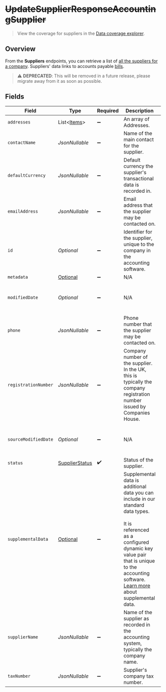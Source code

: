 # ~~UpdateSupplierResponseAccountingSupplier~~

> View the coverage for suppliers in the <a className="external" href="https://knowledge.codat.io/supported-features/accounting?view=tab-by-data-type&dataType=suppliers" target="_blank">Data coverage explorer</a>.

## Overview

From the **Suppliers** endpoints, you can retrieve a list of [all the suppliers for a company](https://docs.codat.io/sync-for-expenses-api#/operations/list-suppliers). Suppliers' data links to accounts payable [bills](https://docs.codat.io/sync-for-expenses-api#/schemas/Bill).

> :warning: **DEPRECATED**: This will be removed in a future release, please migrate away from it as soon as possible.


## Fields

| Field                                                                                                                                                                                                                                                                                       | Type                                                                                                                                                                                                                                                                                        | Required                                                                                                                                                                                                                                                                                    | Description                                                                                                                                                                                                                                                                                 | Example                                                                                                                                                                                                                                                                                     |
| ------------------------------------------------------------------------------------------------------------------------------------------------------------------------------------------------------------------------------------------------------------------------------------------- | ------------------------------------------------------------------------------------------------------------------------------------------------------------------------------------------------------------------------------------------------------------------------------------------- | ------------------------------------------------------------------------------------------------------------------------------------------------------------------------------------------------------------------------------------------------------------------------------------------- | ------------------------------------------------------------------------------------------------------------------------------------------------------------------------------------------------------------------------------------------------------------------------------------------- | ------------------------------------------------------------------------------------------------------------------------------------------------------------------------------------------------------------------------------------------------------------------------------------------- |
| `addresses`                                                                                                                                                                                                                                                                                 | List<[Items](../../models/components/Items.md)>                                                                                                                                                                                                                                             | :heavy_minus_sign:                                                                                                                                                                                                                                                                          | An array of Addresses.                                                                                                                                                                                                                                                                      |                                                                                                                                                                                                                                                                                             |
| `contactName`                                                                                                                                                                                                                                                                               | *JsonNullable<String>*                                                                                                                                                                                                                                                                      | :heavy_minus_sign:                                                                                                                                                                                                                                                                          | Name of the main contact for the supplier.                                                                                                                                                                                                                                                  |                                                                                                                                                                                                                                                                                             |
| `defaultCurrency`                                                                                                                                                                                                                                                                           | *JsonNullable<String>*                                                                                                                                                                                                                                                                      | :heavy_minus_sign:                                                                                                                                                                                                                                                                          | Default currency the supplier's transactional data is recorded in.                                                                                                                                                                                                                          |                                                                                                                                                                                                                                                                                             |
| `emailAddress`                                                                                                                                                                                                                                                                              | *JsonNullable<String>*                                                                                                                                                                                                                                                                      | :heavy_minus_sign:                                                                                                                                                                                                                                                                          | Email address that the supplier may be contacted on.                                                                                                                                                                                                                                        |                                                                                                                                                                                                                                                                                             |
| `id`                                                                                                                                                                                                                                                                                        | *Optional<String>*                                                                                                                                                                                                                                                                          | :heavy_minus_sign:                                                                                                                                                                                                                                                                          | Identifier for the supplier, unique to the company in the accounting software.                                                                                                                                                                                                              |                                                                                                                                                                                                                                                                                             |
| `metadata`                                                                                                                                                                                                                                                                                  | [Optional<Metadata>](../../models/components/Metadata.md)                                                                                                                                                                                                                                   | :heavy_minus_sign:                                                                                                                                                                                                                                                                          | N/A                                                                                                                                                                                                                                                                                         |                                                                                                                                                                                                                                                                                             |
| `modifiedDate`                                                                                                                                                                                                                                                                              | *Optional<String>*                                                                                                                                                                                                                                                                          | :heavy_minus_sign:                                                                                                                                                                                                                                                                          | N/A                                                                                                                                                                                                                                                                                         | 2022-10-23 00:00:00 +0000 UTC                                                                                                                                                                                                                                                               |
| `phone`                                                                                                                                                                                                                                                                                     | *JsonNullable<String>*                                                                                                                                                                                                                                                                      | :heavy_minus_sign:                                                                                                                                                                                                                                                                          | Phone number that the supplier may be contacted on.                                                                                                                                                                                                                                         | +44 25691 154789                                                                                                                                                                                                                                                                            |
| `registrationNumber`                                                                                                                                                                                                                                                                        | *JsonNullable<String>*                                                                                                                                                                                                                                                                      | :heavy_minus_sign:                                                                                                                                                                                                                                                                          | Company number of the supplier. In the UK, this is typically the company registration number issued by Companies House.                                                                                                                                                                     |                                                                                                                                                                                                                                                                                             |
| `sourceModifiedDate`                                                                                                                                                                                                                                                                        | *Optional<String>*                                                                                                                                                                                                                                                                          | :heavy_minus_sign:                                                                                                                                                                                                                                                                          | N/A                                                                                                                                                                                                                                                                                         | 2022-10-23 00:00:00 +0000 UTC                                                                                                                                                                                                                                                               |
| `status`                                                                                                                                                                                                                                                                                    | [SupplierStatus](../../models/components/SupplierStatus.md)                                                                                                                                                                                                                                 | :heavy_check_mark:                                                                                                                                                                                                                                                                          | Status of the supplier.                                                                                                                                                                                                                                                                     |                                                                                                                                                                                                                                                                                             |
| `supplementalData`                                                                                                                                                                                                                                                                          | [Optional<SupplementalData>](../../models/components/SupplementalData.md)                                                                                                                                                                                                                   | :heavy_minus_sign:                                                                                                                                                                                                                                                                          | Supplemental data is additional data you can include in our standard data types. <br/><br/>It is referenced as a configured dynamic key value pair that is unique to the accounting software. [Learn more](https://docs.codat.io/using-the-api/supplemental-data/overview) about supplemental data. |                                                                                                                                                                                                                                                                                             |
| `supplierName`                                                                                                                                                                                                                                                                              | *JsonNullable<String>*                                                                                                                                                                                                                                                                      | :heavy_minus_sign:                                                                                                                                                                                                                                                                          | Name of the supplier as recorded in the accounting system, typically the company name.                                                                                                                                                                                                      |                                                                                                                                                                                                                                                                                             |
| `taxNumber`                                                                                                                                                                                                                                                                                 | *JsonNullable<String>*                                                                                                                                                                                                                                                                      | :heavy_minus_sign:                                                                                                                                                                                                                                                                          | Supplier's company tax number.                                                                                                                                                                                                                                                              |                                                                                                                                                                                                                                                                                             |